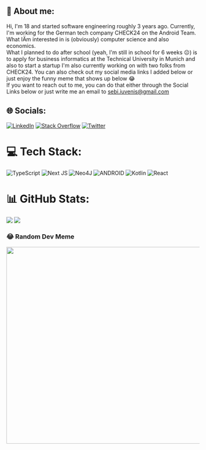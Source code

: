 ## 👤 About me:
Hi, I'm 18 and started software engineering roughly 3 years ago. Currently, I'm working for the German tech company CHECK24 on the Android Team. <br/>
What IÄm interested in is (obviously) computer science and also economics. <br/>
What I planned to do after school (yeah, I'm still in school for 6 weeks ☹️) is to apply for business informatics at the Technical University in Munich and also to start a startup I'm also currently working on with two folks from CHECK24. You can also check out my social media links I added below or just enjoy the funny meme that shows up below 😂 <br/>
If you want to reach out to me, you can do that either through the Social Links below or just write me an email to sebi.iuvenis@gmail.com

## 🌐 Socials:
[![LinkedIn](https://img.shields.io/badge/LinkedIn-%230077B5.svg?logo=linkedin&logoColor=white)](https://linkedin.com/in/sebastian-jung-73547a1a9)
[![Stack Overflow](https://img.shields.io/badge/-Stackoverflow-FE7A16?logo=stack-overflow&logoColor=white)](https://stackoverflow.com/users/14883879)
[![Twitter](https://img.shields.io/badge/Twitter-%231DA1F2.svg?logo=Twitter&logoColor=white)](https://twitter.com/basti394) 

# 💻 Tech Stack:
![TypeScript](https://img.shields.io/badge/typescript-%23007ACC.svg?style=for-the-badge&logo=typescript&logoColor=white) 
![Next JS](https://img.shields.io/badge/Next-black?style=for-the-badge&logo=next.js&logoColor=white) 
![Neo4J](https://img.shields.io/badge/Neo4j-008CC1?style=for-the-badge&logo=neo4j&logoColor=white) 
![ANDROID](https://img.shields.io/badge/android-%2320232a.svg?style=for-the-badge&logo=android&logoColor=%a4c639) 
![Kotlin](https://img.shields.io/badge/kotlin-%230095D5.svg?style=for-the-badge&logo=kotlin&logoColor=white) 
![React](https://img.shields.io/badge/react-%2320232a.svg?style=for-the-badge&logo=react&logoColor=%2361DAFB) 	

# 📊 GitHub Stats:
![](https://github-readme-stats.vercel.app/api?username=basti394&theme=vue&hide_border=false&include_all_commits=true&count_private=true)
![](https://github-readme-stats.vercel.app/api/top-langs/?username=basti394&theme=vue&hide_border=false&include_all_commits=true&count_private=true&layout=compact)

### 😂 Random Dev Meme
<img src="https://rm.up.railway.app/" width="512px"/>
